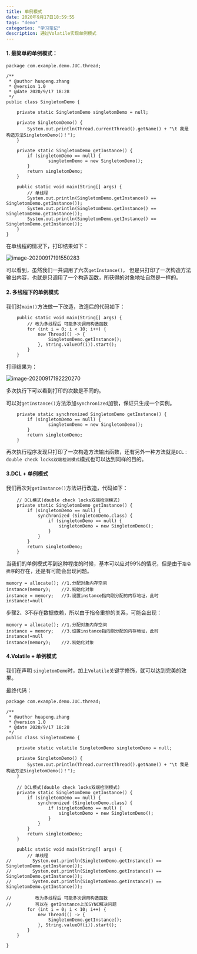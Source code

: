 ```yaml
---
title: 单例模式
date: 2020年9月17日18:59:55
tags: "demo"
categories: "学习笔记"
description: 通过Volatile实现单例模式
---
```




#### 1. 最简单的单例模式：

```
package com.example.demo.JUC.thread;

/**
 * @author huapeng.zhang
 * @version 1.0
 * @date 2020/9/17 18:28
 */
public class SingletomDemo {

    private static SingletomDemo singletomDemo = null;
    
    private SingletomDemo() {
        System.out.println(Thread.currentThread().getName() + "\t 我是构造方法SingletomDemo()！");
    }

    private static SingletomDemo getInstance() {
        if (singletomDemo == null) {
        		singletomDemo = new SingletomDemo();
        }
        return singletomDemo;
    }
    
    public static void main(String[] args) {
        // 单线程
        System.out.println(SingletomDemo.getInstance() == SingletomDemo.getInstance());
        System.out.println(SingletomDemo.getInstance() == SingletomDemo.getInstance());
        System.out.println(SingletomDemo.getInstance() == SingletomDemo.getInstance());
    }
}

```

在单线程的情况下，打印结果如下：

![image-20200917191550283](https://i.loli.net/2020/09/17/J9rb5oynQclfD4d.png)

可以看到，虽然我们一共调用了六次`getInstance()`， 但是只打印了一次构造方法输出内容，也就是只调用了一个构造函数，所获得的对象地址自然是一样的。

#### 2. 多线程下的单例模式

我们对`main()`方法做一下改造，改造后的代码如下：

```
    public static void main(String[] args) {
        // 改为多线程后 可能多次调用构造函数
        for (int i = 0; i < 10; i++) {
            new Thread(() -> {
                SingletomDemo.getInstance();
            }, String.valueOf(i)).start();
        }
    }
```

打印结果为：

![image-20200917192220270](https://i.loli.net/2020/09/17/Q7RWYjayOgoXfH1.png)

多次执行下可以看到打印的次数是不同的。

可以对`getInstance()`方法添加`synchronized`加锁，保证只生成一个实例。

```
    private static synchronized SingletomDemo getInstance() {
        if (singletomDemo == null) {
        		singletomDemo = new SingletomDemo();
        }
        return singletomDemo;
    }
```

再次执行程序发现只打印了一次构造方法输出函数，还有另外一种方法就是`DCL：double check locks双端检测模式`模式也可以达到同样的目的。

#### 3.DCL + 单例模式

我们再次对`getInstance()`方法进行改造，代码如下：

```
    // DCL模式(double check locks双端检测模式)
    private static SingletomDemo getInstance() {
        if (singletomDemo == null) {
            synchronized (SingletomDemo.class) {
                if (singletomDemo == null) {
                    singletomDemo = new SingletomDemo();
                }
            }
        }
        return singletomDemo;
    }
```

当我们的单例模式写到这种程度的时候，基本可以应对99%的情况，但是由于`指令排序`的存在，还是有可能会出现问题。

```
memory = allocate(); //1.分配对象内存空间
instance(memory);    //2.初始化对象
instance = memory;   //3.设置instance指向刚分配的内存地址，此时instance!=null
```

步骤2、3不存在数据依赖，所以由于指令重排的关系，可能会出现：

```
memory = allocate(); //1.分配对象内存空间
instance = memory;   //3.设置instance指向刚分配的内存地址，此时instance!=null
instance(memory);    //2.初始化对象
```



#### 4.Volatile + 单例模式

我们在声明 `singletomDemo`时，加上`Volatile`关键字修饰，就可以达到完美的效果。

最终代码：

```
package com.example.demo.JUC.thread;

/**
 * @author huapeng.zhang
 * @version 1.0
 * @date 2020/9/17 18:28
 */
public class SingletomDemo {

    private static volatile SingletomDemo singletomDemo = null;

    private SingletomDemo() {
        System.out.println(Thread.currentThread().getName() + "\t 我是构造方法SingletomDemo()！");
    }

    // DCL模式(double check locks双端检测模式)
    private static SingletomDemo getInstance() {
        if (singletomDemo == null) {
            synchronized (SingletomDemo.class) {
                if (singletomDemo == null) {
                    singletomDemo = new SingletomDemo();
                }
            }
        }
        return singletomDemo;
    }

    public static void main(String[] args) {
        // 单线程
//        System.out.println(SingletomDemo.getInstance() == SingletomDemo.getInstance());
//        System.out.println(SingletomDemo.getInstance() == SingletomDemo.getInstance());
//        System.out.println(SingletomDemo.getInstance() == SingletomDemo.getInstance());

//         改为多线程后 可能多次调用构造函数
//         可以在 getInstance上加SYNC解决问题
        for (int i = 0; i < 10; i++) {
            new Thread(() -> {
                SingletomDemo.getInstance();
            }, String.valueOf(i)).start();
        }
    }

}

```

